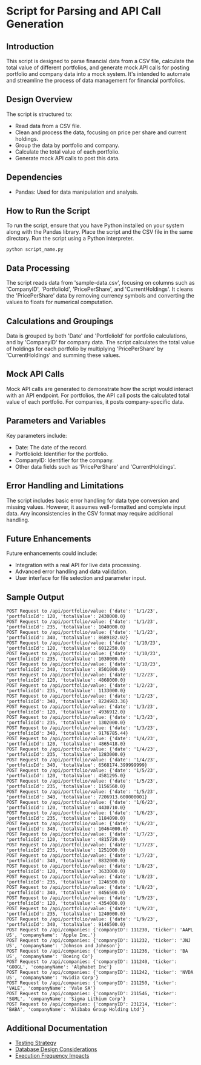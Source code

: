 # Script for Parsing and API Call Generation

## Introduction
This script is designed to parse financial data from a CSV file, calculate the total value of different portfolios, and generate mock API calls for posting portfolio and company data into a mock system. It's intended to automate and streamline the process of data management for financial portfolios.

## Design Overview
The script is structured to:

- Read data from a CSV file.
- Clean and process the data, focusing on price per share and current holdings.
- Group the data by portfolio and company.
- Calculate the total value of each portfolio.
- Generate mock API calls to post this data.

## Dependencies
- Pandas: Used for data manipulation and analysis.

## How to Run the Script
To run the script, ensure that you have Python installed on your system along with the Pandas library. Place the script and the CSV file in the same directory. Run the script using a Python interpreter.

```
python script_name.py
```

## Data Processing
The script reads data from 'sample-data.csv', focusing on columns such as 'CompanyID', 'PortfolioId', 'PricePerShare', and 'CurrentHoldings'. It cleans the 'PricePerShare' data by removing currency symbols and converting the values to floats for numerical computation.

## Calculations and Groupings
Data is grouped by both 'Date' and 'PortfolioId' for portfolio calculations, and by 'CompanyID' for company data. The script calculates the total value of holdings for each portfolio by multiplying 'PricePerShare' by 'CurrentHoldings' and summing these values.

## Mock API Calls
Mock API calls are generated to demonstrate how the script would interact with an API endpoint. For portfolios, the API call posts the calculated total value of each portfolio. For companies, it posts company-specific data.

## Parameters and Variables
Key parameters include:

- Date: The date of the record.
- PortfolioId: Identifier for the portfolio.
- CompanyID: Identifier for the company.
- Other data fields such as 'PricePerShare' and 'CurrentHoldings'.

## Error Handling and Limitations
The script includes basic error handling for data type conversion and missing values. However, it assumes well-formatted and complete input data. Any inconsistencies in the CSV format may require additional handling.

## Future Enhancements
Future enhancements could include:

- Integration with a real API for live data processing.
- Advanced error handling and data validation.
- User interface for file selection and parameter input.

## Sample Output
```
POST Request to /api/portfolio/value: {'date': '1/1/23', 'portfolioId': 120, 'totalValue': 2430000.0}
POST Request to /api/portfolio/value: {'date': '1/1/23', 'portfolioId': 235, 'totalValue': 1040000.0}
POST Request to /api/portfolio/value: {'date': '1/1/23', 'portfolioId': 340, 'totalValue': 8689182.02}
POST Request to /api/portfolio/value: {'date': '1/10/23', 'portfolioId': 120, 'totalValue': 6012250.0}
POST Request to /api/portfolio/value: {'date': '1/10/23', 'portfolioId': 235, 'totalValue': 1030000.0}
POST Request to /api/portfolio/value: {'date': '1/10/23', 'portfolioId': 340, 'totalValue': 8501000.0}
POST Request to /api/portfolio/value: {'date': '1/2/23', 'portfolioId': 120, 'totalValue': 4868000.0}
POST Request to /api/portfolio/value: {'date': '1/2/23', 'portfolioId': 235, 'totalValue': 1133000.0}
POST Request to /api/portfolio/value: {'date': '1/2/23', 'portfolioId': 340, 'totalValue': 8224983.36}
POST Request to /api/portfolio/value: {'date': '1/3/23', 'portfolioId': 120, 'totalValue': 4936912.0}
POST Request to /api/portfolio/value: {'date': '1/3/23', 'portfolioId': 235, 'totalValue': 1302000.0}
POST Request to /api/portfolio/value: {'date': '1/3/23', 'portfolioId': 340, 'totalValue': 9176785.44}
POST Request to /api/portfolio/value: {'date': '1/4/23', 'portfolioId': 120, 'totalValue': 4865418.0}
POST Request to /api/portfolio/value: {'date': '1/4/23', 'portfolioId': 235, 'totalValue': 1283000.0}
POST Request to /api/portfolio/value: {'date': '1/4/23', 'portfolioId': 340, 'totalValue': 6568174.399999999}
POST Request to /api/portfolio/value: {'date': '1/5/23', 'portfolioId': 120, 'totalValue': 4581295.0}
POST Request to /api/portfolio/value: {'date': '1/5/23', 'portfolioId': 235, 'totalValue': 1156560.0}
POST Request to /api/portfolio/value: {'date': '1/5/23', 'portfolioId': 340, 'totalValue': 7206913.600000001}
POST Request to /api/portfolio/value: {'date': '1/6/23', 'portfolioId': 120, 'totalValue': 4430710.0}
POST Request to /api/portfolio/value: {'date': '1/6/23', 'portfolioId': 235, 'totalValue': 1184090.0}
POST Request to /api/portfolio/value: {'date': '1/6/23', 'portfolioId': 340, 'totalValue': 10464000.0}
POST Request to /api/portfolio/value: {'date': '1/7/23', 'portfolioId': 120, 'totalValue': 4815720.0}
POST Request to /api/portfolio/value: {'date': '1/7/23', 'portfolioId': 235, 'totalValue': 1251000.0}
POST Request to /api/portfolio/value: {'date': '1/7/23', 'portfolioId': 340, 'totalValue': 8832000.0}
POST Request to /api/portfolio/value: {'date': '1/8/23', 'portfolioId': 120, 'totalValue': 3633000.0}
POST Request to /api/portfolio/value: {'date': '1/8/23', 'portfolioId': 235, 'totalValue': 1246500.0}
POST Request to /api/portfolio/value: {'date': '1/8/23', 'portfolioId': 340, 'totalValue': 8456500.0}
POST Request to /api/portfolio/value: {'date': '1/9/23', 'portfolioId': 120, 'totalValue': 4354000.0}
POST Request to /api/portfolio/value: {'date': '1/9/23', 'portfolioId': 235, 'totalValue': 1240000.0}
POST Request to /api/portfolio/value: {'date': '1/9/23', 'portfolioId': 340, 'totalValue': 9146500.0}
POST Request to /api/companies: {'companyID': 111230, 'ticker': 'AAPL US', 'companyName': 'Apple Inc.'}
POST Request to /api/companies: {'companyID': 111232, 'ticker': 'JNJ US', 'companyName': 'Johnson and Johnson'}
POST Request to /api/companies: {'companyID': 111236, 'ticker': 'BA US', 'companyName': 'Boeing Co'}
POST Request to /api/companies: {'companyID': 111240, 'ticker': 'GOOGL', 'companyName': 'Alphabet Inc'}
POST Request to /api/companies: {'companyID': 111242, 'ticker': 'NVDA US', 'companyName': 'Nvidia Corp'}
POST Request to /api/companies: {'companyID': 211250, 'ticker': 'VALE', 'companyName': 'Vale SA'}
POST Request to /api/companies: {'companyID': 211546, 'ticker': 'SGML', 'companyName': 'Sigma Lithium Corp'}
POST Request to /api/companies: {'companyID': 231214, 'ticker': 'BABA', 'companyName': 'Alibaba Group Holding Ltd'}
```

## Additional Documentation

- [Testing Strategy](./TESTING.md)
- [Database Design Considerations](./DATABASE.md)
- [Execution Frequency Impacts](./EXECUTION_FREQUENCY.md)
